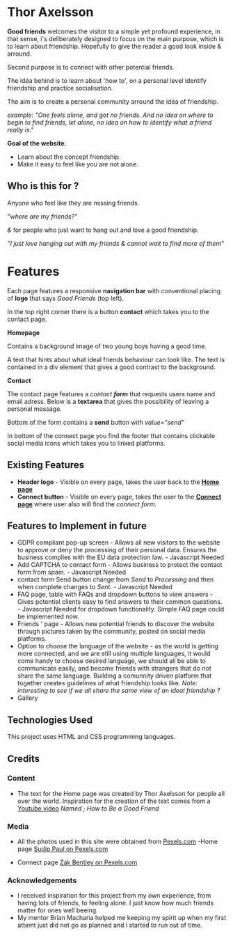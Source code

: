 # Thor Axelsson

**Good friends** welcomes the visitor to a simple yet profound experience, in that sense, i's deliberately designed to focus on the main purpose, which is to learn about friendship. Hopefully to give the reader a good look inside & arround. 

Second purpose is to connect with other potential friends.


The idéa behind is to learn about 'how to', on a personal level identify friendship and practice socialisation. 

The aim is to create a personal community arround the idéa of friendship. 

*example: "One feels alone, and got no friends. And no idea on where to begin to find friends, let alone, no idea on how to identify what a friend really is."*

**Goal of the website.** 

 - Learn about the concept friendship.
 - Make it easy to feel like you are not alone.
 

## Who is this for ?
 
Anyone who feel like they are missing friends.

"*where are my friends?"* 

*&* for people who just want to hang out and love a good friendship.

*"I just love hanging out with my friends & cannot wait to find more of them"*

# Features
Each page features a responsive **navigation bar** with conventional placing of **logo** that says *Good Friends* (top left).

In the top right corner there is a button **contact** which takes you to the contact page.


**Homepage**

Contains a background image of two young boys having a good time.

A text that hints about what ideal friends behaviour can look like. 
The text is contained in a div element that gives a good contrast to the background.

**Contact** 

The contact page features a *contact **form*** that requests users name and email adress. Below is a **textarea** that gives the possibility of leaving a personal message.

Bottom of the form contains a **send** button with *value="send"*

In bottom of the connect page you find the footer that contains clickable social media icons which takes you to linked platforms.


## Existing Features

 - **Header logo** - Visible on every page, takes the user back to the [**Home page**](https://github.com/Togothor/Good-Friends/blob/main/index.html)
 - **Connect button** - Visible on every page, takes the user to the [**Connect page**](https://github.com/Togothor/Good-Friends/blob/main/connect.html) where user also will find the *connect form.*


## Features to Implement in future

-   GDPR compliant pop-up screen - Allows all new visitors to the website to approve or deny the processing of their personal data. Ensures the business complies with the EU data protection law. - Javascript Needed
-   Add CAPTCHA to contact form - Allows business to protect the contact form from spam. - Javascript Needed
-   contact form Send button change from _Send_ to _Processing_ and then when complete changes to _Sent_. - Javascript Needed
-   FAQ page, table with FAQs and dropdown buttons to view answers - Gives potential clients easy to find answers to their common questions. - Javascript Needed for dropdown functionality. Simple FAQ page could be implemented now.
-   Friends ' page - Allows new potential friends to discover the website through pictures taken by the community, posted on social media platforms. 
-   Option to choose the language of the website - as the world is getting more connected, and we are still using multiple languages, it would come handy to choose desired language, we should all be able to communicate easily, and become friends with strangers that do not share the same language. Building a comunnity driven platform that together creates guidelines of what friendship looks like. *Note: interesting to see if we all share the same view of an ideal friendship ?*
- Gallery 

 ## Technologies Used

This project uses HTML and CSS programming languages.

## Credits

### Content

 -   The text for the Home page was created by Thor Axelsson for people all over the world. Inspiration for the creation of the text comes from a [Youtube video](https://www.youtube.com/watch?v=LGinimRIl04) *Named ;  How to Be a Good Friend*
### Media

 -   All the photos used in this site were obtained from [Pexels.com](www.pexels.com)
-Home page [Sudip Paul on Pexels.com](Foto%20av%20sudip%20paul%20fr%C3%A5n%20Pexels:%20https://www.pexels.com/sv-se/foto/karlek-manniskor-sommar-vanner-2738167/)

 - Connect page [Zak Bentley on Pexels.com](https://www.pexels.com/photo/deer-in-the-middle-of-the-forest-2906030/)



### Acknowledgements

-   I received inspiration for this project from my own experience, from having lots of friends, to feeling alone. I just know how much friends matter for ones well beeing.
-   My mentor Brian Macharia helped me keeping my spirit up when my first attemt just did not go as planned and i started to run out of time.

